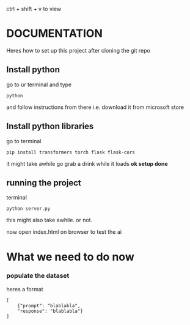 ctrl + shift + v to view









# DOCUMENTATION
Heres how to set up this project after cloning the git repo

## Install python
go to ur terminal and type 
```
python
```
and follow instructions from there
i.e. download it from microsoft store


## Install python libraries
go to terminal
```
pip install transformers torch flask flask-cors
```
it might take awhile go grab a drink while it loads
**ok setup done**

## running the project
terminal
```
python server.py
```
this might also take awhile. or not.

now open index.html on browser to test the ai

# What we need to do now
### populate the dataset
heres a format
```
[
    {"prompt": "blablabla",
    "response": "blablabla"}
]
```
